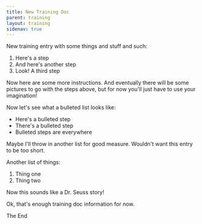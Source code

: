 ```yaml
---
title: New Training Doc
parent: training
layout: training
sidenav: true
---
```

New training entry with some things and stuff and such:

1. Here's a step
2. And here's another step
3. Look! A third step

Now here are some more instructions. And eventually there will be some pictures to go with the steps above, but for now you'll just have to use your imagination!

Now let's see what a bulleted list looks like:

* Here's a bulleted step
* There's a bulleted step
* Bulleted steps are everywhere

Maybe I'll throw in another list for good measure. Wouldn't want this entry to be too short.

Another list of things:
1. Thing one
2. Thing two

Now this sounds like a Dr. Seuss story!

Ok, that's enough training doc information for now.

The End